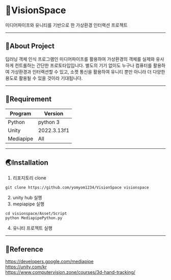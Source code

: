 # :rocket:VisionSpace
미디어파이프와 유니티를 기반으로 한 가상환경 인터랙션 프로젝트

---

## :musical_score:About Project
딥러닝 객체 인식 프로그램인 미디어파이프를 활용하여 가상환경의 객체를 실제와 유사하게 컨트롤하는 간단한 프로토타입입니다. 별도의 기기 없이도 누구나 컴퓨터를 활용하여 가상환경과 인터랙션할 수 있고, 소켓 통신을 활용하여 유니티 뿐만 아니라 더 다양한 용도로 활용될 수 있을 것이라 기대됩니다. 

---

## :star2:Requirement
|Program|Version|
|-----|---|
|Python|python 3|
|Unity|2022.3.13f1|
|Mediapipe|All|

---

## :earth_asia:Installation
1. 리포지토리 clone
```
git clone https://github.com/yomyom1234/VisionSpace visionspace
```
2. unity hub 실행
3. mepiapipe 실행
```
cd visionspace/Asset/Script
python MediapipePython.py
```
4. 유니티 프로젝트 실행

---

## :milky_way:Reference
<a href="https://developers.google.com/mediapipe">https://developers.google.com/mediapipe</a>
<br>
<a href="https://unity.com/kr">https://unity.com/kr</a>
<br>
<a href="https://www.computervision.zone/courses/3d-hand-tracking/">https://www.computervision.zone/courses/3d-hand-tracking/</a>
